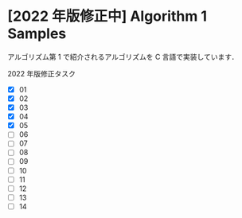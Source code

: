 # [2022 年版修正中] Algorithm 1 Samples

アルゴリズム第 1 で紹介されるアルゴリズムを C 言語で実装しています．

2022 年版修正タスク

- [x] 01
- [x] 02
- [x] 03
- [x] 04
- [x] 05
- [ ] 06
- [ ] 07
- [ ] 08
- [ ] 09
- [ ] 10
- [ ] 11
- [ ] 12
- [ ] 13
- [ ] 14
